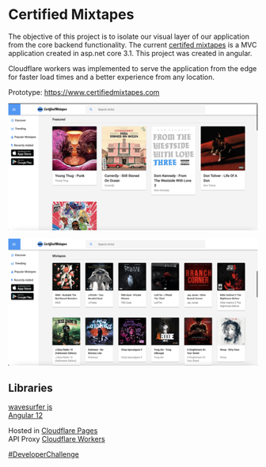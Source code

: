# Certified Mixtapes

The objective of this project is to isolate our visual layer of our application from the core backend functionality. The current [certifed mixtapes]() is a MVC application created in asp.net core 3.1. This project was created in angular.

Cloudflare workers was implemented to serve the application from the edge for faster load times and a better experience from any location.

Prototype: https://www.certifiedmixtapes.com

![homepage feat](ctmz-images/feat.png)

![homepage mixtapes](ctmz-images/mixtapes.png)

## Libraries

[wavesurfer js](https://wavesurfer-js.org/)<br>
[Angular 12](https://angular.io/)<br>

Hosted in [Cloudflare Pages](https://pages.cloudflare.com/)<br>
API Proxy [Cloudflare Workers](https://workers.cloudflare.com/)


[#DeveloperChallenge](https://twitter.com/hashtag/developerchallenge)
